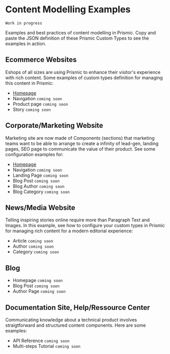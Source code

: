# Content Modelling Examples
`Work in progress`

Examples and best practices of content modelling in Prismic. Copy and paste the JSON definition of these Prismic Custom Types to see the examples in action.

## Ecommerce Websites

Eshops of all sizes are using Prismic to enhance their visitor's experience with rich content. Some examples of custom types definition for managing this content in Prismic:
* [Homepage](https://github.com/prismicio/content-modelling-examples/blob/main/Ecommerce/homepage.json)
* Navigation `coming soon`
* Product page `coming soon`
* Story `coming soon`

## Corporate/Marketing Website

Marketing site are now made of Components (sections) that marketing teams want to be able to arrange to create a infinity of lead-gen, landing pages, SEO page to communicate the value of their product. See some configuration examples for:
* [Homepage]()
* Navigation `coming soon`
* Landing Page `coming soon`
* Blog Post `coming soon`
* Blog Author `coming soon`
* Blog Category `coming soon`

## News/Media Website

Telling inspiring stories online require more than Paragraph Text and Images. In this example, see how to configure your custom types in Prismic for managing rich content for a modern editorial experience:
* Article `coming soon`
* Author `coming soon`
* Category `coming soon`

## Blog

* Homepage `coming soon`
* Blog Post `coming soon`
* Author Page `coming soon`


## Documentation Site, Help/Ressource Center

Communicating knowledge about a technical product involves straigtforward and structured content components. Here are some examples:
* API Reference  `coming soon`
* Multi-steps Tutorial `coming soon`
